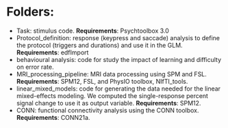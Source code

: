 # Folders:
- Task: stimulus code. **Requirements**: Psychtoolbox 3.0
- Protocol_definition: response (keypress and saccade) analysis to define the protocol (triggers and durations) and use it in the GLM. **Requirements**: edfImport
- behavioural analysis: code for study the impact of learning and difficulty on error rate.
- MRI_processing_pipeline: MRI data processing using SPM and FSL. **Requirements**: SPM12, FSL, and PhysIO toolbox, NIfTI_tools.
- linear_mixed_models: code for generating the data needed for the linear mixed-effects modeling. We computed the single-response percent signal change to use it as output variable. **Requirements**: SPM12.
- CONN: functional connectivity analysis using the CONN toolbox. **Requirements**: CONN21a.
